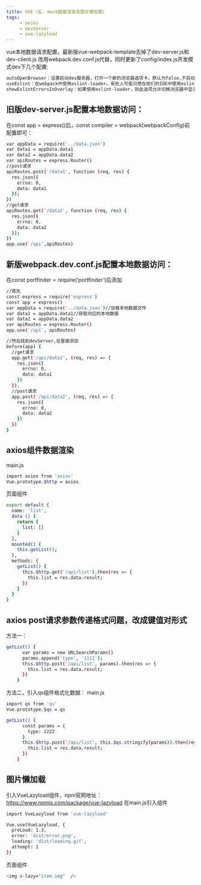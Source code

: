 ```yaml
---
title: VUE（五. mock数据渲染及图片懒加载）
tags:
     - axios
     - devServer
     - vue-lazyload
---
```

vue本地数据请求配置，最新版vue-webpack-template去掉了dev-server.js和dev-client.js 改用webpack.dev.conf.js代替，同时更新了config/index.js开发模式dev下几个配置:
``` bash
autoOpenBrowser：设置启动dev服务器，打开一个新的浏览器选项卡。默认为false,不启动。
useEslint：在webpack中使用eslint-loader。有些人可能只想在他们的IDE中使用eslint，所以可以在这里停用eslint-loader。
showEslintErrorsInOverlay：如果使用eslint-loader，则此选项允许切换浏览器中显示的错误覆盖图中的eslint错误。错误仍然出现在控制台和终端，但不要再打破浏览器的工作流程。notifyOnErrors：将在构建失败时显示操作系统通知。
```
<!--more-->
## 旧版dev-server.js配置本地数据访问：
在const app = express()后，const compiler = webpack(webpackConfig)前配置即可：
``` bash
var appData = require('../data.json')
var data1 = appData.data1
var data2 = appData.data2
var apiRoutes = express.Router()
//post请求
apiRoutes.post('/data1', function (req, res) {
  res.json({
    errno: 0,
    data: data1
  });
})
//get请求
apiRoutes.get('/data2', function (req, res) {
  res.json({
    errno: 0,
    data: data2
  });
})
app.use('/api',apiRoutes)
```
## 新版webpack.dev.conf.js配置本地数据访问：
在const portfinder = require(‘portfinder’)后添加
``` bash
//首先
const express = require('express')
const app = express()
var appData = require('../data.json')//加载本地数据文件
var data1 = appData.data1//获取对应的本地数据
var data2 = appData.data2
var apiRoutes = express.Router()
app.use('/api', apiRoutes)
```

``` bash
//然后找到devServer,在里面添加
before(app) {
  //get请求
  app.get('/api/data1', (req, res) => {
    res.json({
      errno: 0,
      data: data1
    })
  }),
  //post请求
  app.post('/api/data2', (req, res) => {
    res.json({
      errno: 0,
      data: data2
    })
  })
}
```
## axios组件数据渲染
main.js
``` bash
import axios from 'axios'
Vue.prototype.$http = axios
```
页面组件
``` bash
export default {
  name: 'list',
  data () {
    return {
      list: []
    }
  },
  mounted() {
    this.getList();
  },
  methods: {
    getList() {
      this.$http.get('/api/list').then(res => {
        this.list = res.data.result;
      })
    }
  }
}
```
## axios post请求参数传递格式问题，改成键值对形式
方法一：
``` bash
getList() {
      var params = new URLSearchParams()
      params.append('type', '1111');
      this.$http.post('/api/list', params).then(res => {
        this.list = res.data.result;
      })
    }
```
方法二，引入qs组件格式化数据：
main.js
``` bash
import qs from 'qs'
Vue.prototype.$qs = qs
```

``` bash
getList() {
      const params = {
        type: 2222
      }
      this.$http.post('/api/list', this.$qs.stringify(params)).then(res => {
        this.list = res.data.result;
      })
    }
```
## 图片懒加载
引入VueLazyload组件，npm官网地址：<a target="_blank" href="https://www.npmjs.com/package/vue-lazyload">https://www.npmjs.com/package/vue-lazyload</a>
在main.js引入组件
``` bash
import VueLazyload from 'vue-lazyload'

Vue.use(VueLazyload, {
  preLoad: 1.3,
  error: 'dist/error.png',
  loading: 'dist/loading.gif',
  attempt: 1
})
```
页面组件
``` bash
<img v-lazy="item.img"  />
```